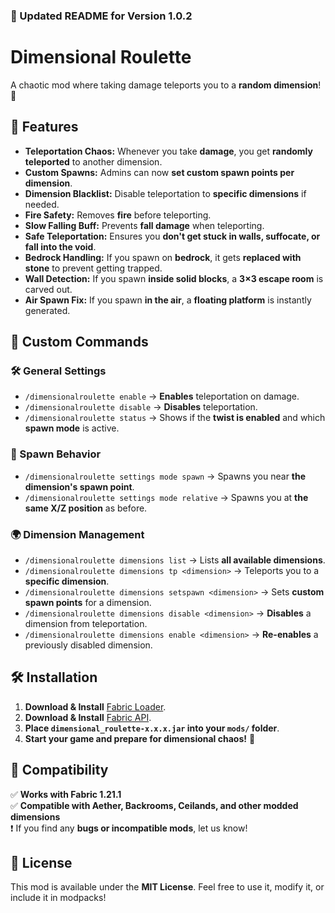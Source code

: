 ### **📝 Updated README for Version 1.0.2**  

# **Dimensional Roulette**  
A chaotic mod where taking damage teleports you to a **random dimension**! 🌌  

## 🌟 **Features**  
- **Teleportation Chaos:** Whenever you take **damage**, you get **randomly teleported** to another dimension.  
- **Custom Spawns:** Admins can now **set custom spawn points per dimension**.  
- **Dimension Blacklist:** Disable teleportation to **specific dimensions** if needed.  
- **Fire Safety:** Removes **fire** before teleporting.  
- **Slow Falling Buff:** Prevents **fall damage** when teleporting.  
- **Safe Teleportation:** Ensures you **don't get stuck in walls, suffocate, or fall into the void**.  
- **Bedrock Handling:** If you spawn on **bedrock**, it gets **replaced with stone** to prevent getting trapped.  
- **Wall Detection:** If you spawn **inside solid blocks**, a **3×3 escape room** is carved out.  
- **Air Spawn Fix:** If you spawn **in the air**, a **floating platform** is instantly generated.  

## 🔧 **Custom Commands**  

### **🛠️ General Settings**  
- `/dimensionalroulette enable` → **Enables** teleportation on damage.  
- `/dimensionalroulette disable` → **Disables** teleportation.  
- `/dimensionalroulette status` → Shows if the **twist is enabled** and which **spawn mode** is active.  

### **📍 Spawn Behavior**  
- `/dimensionalroulette settings mode spawn` → Spawns you near **the dimension's spawn point**.  
- `/dimensionalroulette settings mode relative` → Spawns you at **the same X/Z position** as before.  

### **🌍 Dimension Management**  
- `/dimensionalroulette dimensions list` → Lists **all available dimensions**.  
- `/dimensionalroulette dimensions tp <dimension>` → Teleports you to a **specific dimension**.  
- `/dimensionalroulette dimensions setspawn <dimension>` → Sets **custom spawn points** for a dimension.  
- `/dimensionalroulette dimensions disable <dimension>` → **Disables** a dimension from teleportation.  
- `/dimensionalroulette dimensions enable <dimension>` → **Re-enables** a previously disabled dimension.  

## 🛠️ **Installation**  
1. **Download & Install** [Fabric Loader](https://fabricmc.net/use/).  
2. **Download & Install** [Fabric API](https://modrinth.com/mod/fabric-api).  
3. **Place `dimensional_roulette-x.x.x.jar` into your `mods/` folder**.  
4. **Start your game and prepare for dimensional chaos!** 🚀  

## 🔄 **Compatibility**  
✅ **Works with Fabric 1.21.1**  
✅ **Compatible with Aether, Backrooms, Ceilands, and other modded dimensions**  
❗ If you find any **bugs or incompatible mods**, let us know!  

## 📜 **License**  
This mod is available under the **MIT License**. Feel free to use it, modify it, or include it in modpacks!  